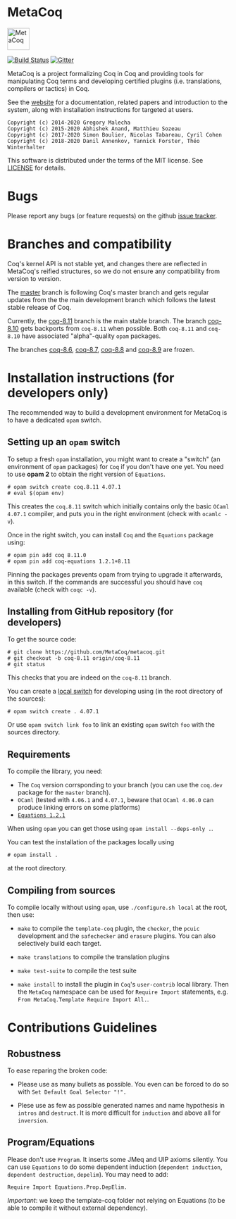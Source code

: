 MetaCoq
=======

<img src="https://raw.githubusercontent.com/MetaCoq/metacoq.github.io/master/assets/LOGO.png" alt="MetaCoq" width="50px"/>

[![Build Status](https://travis-ci.org/MetaCoq/metacoq.svg?branch=8.11)](https://travis-ci.org/MetaCoq/metacoq)
[![Gitter](https://badges.gitter.im/coq/metacoq.svg)](https://gitter.im/coq/metacoq?utm_source=badge&utm_medium=badge&utm_campaign=pr-badge)

MetaCoq is a project formalizing Coq in Coq and providing tools for
manipulating Coq terms and developing certified plugins
(i.e. translations, compilers or tactics) in Coq.

See the [website](https://metacoq.github.io/) for a documentation,
related papers and introduction to the system, along with installation instructions
for targeted at users.

```
Copyright (c) 2014-2020 Gregory Malecha
Copyright (c) 2015-2020 Abhishek Anand, Matthieu Sozeau
Copyright (c) 2017-2020 Simon Boulier, Nicolas Tabareau, Cyril Cohen
Copyright (c) 2018-2020 Danil Annenkov, Yannick Forster, Théo Winterhalter
```

This software is distributed under the terms of the MIT license.
See [LICENSE](LICENSE) for details.

Bugs
====

Please report any bugs (or feature requests) on the github [issue tracker](https://github.com/MetaCoq/metacoq/issues).

Branches and compatibility
========

Coq's kernel API is not stable yet, and changes there are reflected in MetaCoq's reified structures,
so we do not ensure any compatibility from version to version.

The [master](https://github.com/MetaCoq/metacoq/tree/master) branch is following Coq's master 
branch and gets regular updates from the the main development branch which follows the latest 
stable release of Coq.

Currently, the [coq-8.11](https://github.com/MetaCoq/metacoq/tree/coq-8.11) branch is the main stable branch.
The branch [coq-8.10](https://github.com/MetaCoq/metacoq/tree/coq-8.10) 
gets backports from `coq-8.11` when possible. Both `coq-8.11` and `coq-8.10` have associated 
"alpha"-quality `opam` packages.

The branches [coq-8.6](https://github.com/MetaCoq/metacoq/tree/coq-8.6),
[coq-8.7](https://github.com/MetaCoq/metacoq/tree/coq-8.7), [coq-8.8](https://github.com/MetaCoq/metacoq/tree/coq-8.8)
and [coq-8.9](https://github.com/MetaCoq/metacoq/tree/coq-8.9) are frozen.

Installation instructions (for developers only)
=========================

The recommended way to build a development environment for MetaCoq is
to have a dedicated `opam` switch.

Setting up an `opam` switch
---------------

To setup a fresh `opam` installation, you might want to create a
"switch" (an environment of `opam` packages) for `Coq` if you don't have
one yet. You need to use **opam 2** to obtain the right version of
`Equations`.

    # opam switch create coq.8.11 4.07.1
    # eval $(opam env)

This creates the `coq.8.11` switch which initially contains only the
basic `OCaml` `4.07.1` compiler, and puts you in the right environment
(check with `ocamlc -v`).

Once in the right switch, you can install `Coq` and the `Equations` package using:

    # opam pin add coq 8.11.0
    # opam pin add coq-equations 1.2.1+8.11

Pinning the packages prevents opam from trying to upgrade it afterwards, in
this switch. If the commands are successful you should have `coq`
available (check with `coqc -v`). 

Installing from GitHub repository (for developers)
------------------------------

To get the source code:

    # git clone https://github.com/MetaCoq/metacoq.git
    # git checkout -b coq-8.11 origin/coq-8.11
    # git status

This checks that you are indeed on the `coq-8.11` branch.

You can create a [local
switch](https://opam.ocaml.org/blog/opam-20-tips/#Local-switches) for
developing using (in the root directory of the sources):

    # opam switch create . 4.07.1

Or use `opam switch link foo` to link an existing `opam` switch `foo` with
the sources directory.

Requirements
------------

To compile the library, you need:

- The `Coq` version corrsponding to your branch (you can use the `coq.dev` package 
  for the `master` branch).
- `OCaml` (tested with `4.06.1` and `4.07.1`, beware that `OCaml 4.06.0`
  can produce linking errors on some platforms)
- [`Equations 1.2.1`](http://mattam82.github.io/Coq-Equations/)

When using `opam` you can get those using `opam install --deps-only .`.

You can test the installation of the packages locally using

    # opam install .

at the root directory.

Compiling from sources
-------

To compile locally without using `opam`, use `./configure.sh local` at the root, then use:

- `make` to compile the `template-coq` plugin, the `checker`, the `pcuic`
  development and the `safechecker` and `erasure` plugins.
  You can also selectively build each target.

- `make translations` to compile the translation plugins

- `make test-suite` to compile the test suite

- `make install` to install the plugin in `Coq`'s `user-contrib` local
  library. Then the `MetaCoq` namespace can be used for `Require
  Import` statements, e.g. `From MetaCoq.Template Require Import All.`.


Contributions Guidelines
========================

Robustness
----------

To ease reparing the broken code:

- Please use as many bullets as possible.
  You even can be forced to do so with `Set Default Goal Selector "!".`

- Plese use as few as possible generated names and name hypothesis in `intros` and
  `destruct`.
  It is more difficult for `induction` and above all for `inversion`.


Program/Equations
-----------------

Please don't use `Program`. It inserts some JMeq and UIP axioms silently.  You can
use `Equations` to do some dependent induction (`dependent induction`,
`dependent destruction`, `depelim`). You may need to add:
```
Require Import Equations.Prop.DepElim.
```

*Important*: we keep the template-coq folder not relying on Equations (to be able
to compile it without external dependency).
